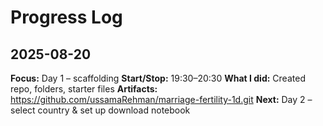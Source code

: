 # Progress Log

## 2025-08-20
**Focus:** Day 1 – scaffolding
**Start/Stop:** 19:30–20:30
**What I did:** Created repo, folders, starter files
**Artifacts:** https://github.com/ussamaRehman/marriage-fertility-1d.git
**Next:** Day 2 – select country & set up download notebook
